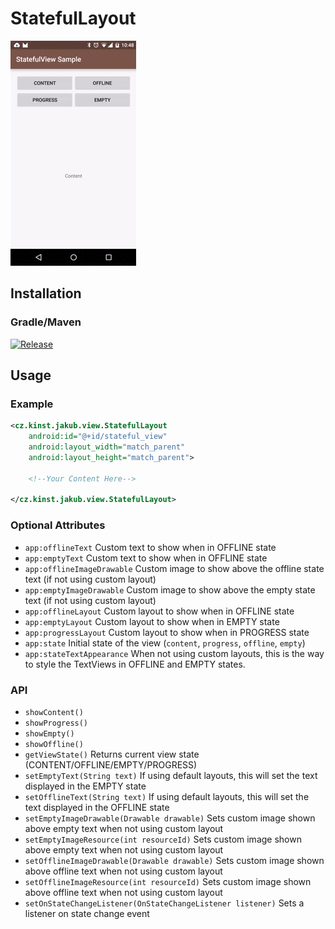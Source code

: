 # StatefulLayout
![alt text](screen.gif)

## Installation
### Gradle/Maven
[![Release](https://img.shields.io/github/release/jakubkinst/Android-StatefulView.svg?label=JitPack)](https://jitpack.io/#jakubkinst/Android-StatefulView/0.9.2)
## Usage

### Example
```xml
<cz.kinst.jakub.view.StatefulLayout
	android:id="@+id/stateful_view"
	android:layout_width="match_parent"
	android:layout_height="match_parent">
	
	<!--Your Content Here-->
		
</cz.kinst.jakub.view.StatefulLayout>
```
### Optional Attributes
- `app:offlineText` Custom text to show when in OFFLINE state
- `app:emptyText` Custom text to show when in OFFLINE state
- `app:offlineImageDrawable` Custom image to show above the offline state text (if not using custom layout)
- `app:emptyImageDrawable` Custom image to show above the empty state text (if not using custom layout)
- `app:offlineLayout` Custom layout to show when in OFFLINE state
- `app:emptyLayout` Custom layout to show when in EMPTY state
- `app:progressLayout` Custom layout to show when in PROGRESS state
- `app:state` Initial state of the view (`content`, `progress`, `offline`, `empty`)
- `app:stateTextAppearance` When not using custom layouts, this is the way to style the TextViews in OFFLINE and EMPTY states.

### API
- `showContent()`
- `showProgress()`
- `showEmpty()`
- `showOffline()`
- `getViewState()` Returns current view state (CONTENT/OFFLINE/EMPTY/PROGRESS)
- `setEmptyText(String text)` If using default layouts, this will set the text displayed in the EMPTY state
- `setOfflineText(String text)` If using default layouts, this will set the text displayed in the OFFLINE state
- `setEmptyImageDrawable(Drawable drawable)` Sets custom image shown above empty text when not using custom layout
- `setEmptyImageResource(int resourceId)` Sets custom image shown above empty text when not using custom layout
- `setOfflineImageDrawable(Drawable drawable)` Sets custom image shown above offline text when not using custom layout
- `setOfflineImageResource(int resourceId)` Sets custom image shown above offline text when not using custom layout
- `setOnStateChangeListener(OnStateChangeListener listener)` Sets a listener on state change event
